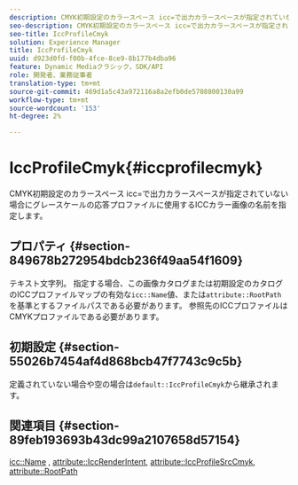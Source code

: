 ```yaml
---
description: CMYK初期設定のカラースペース icc=で出力カラースペースが指定されていない場合にグレースケールの応答プロファイルに使用するICCカラー画像の名前を指定します。
seo-description: CMYK初期設定のカラースペース icc=で出力カラースペースが指定されていない場合にグレースケールの応答プロファイルに使用するICCカラー画像の名前を指定します。
seo-title: IccProfileCmyk
solution: Experience Manager
title: IccProfileCmyk
uuid: d923d0fd-f00b-4fce-8ce9-8b177b4dba96
feature: Dynamic Mediaクラシック，SDK/API
role: 開発者、業務従事者
translation-type: tm+mt
source-git-commit: 469d1a5c43a972116a8a2efb0de5708800130a99
workflow-type: tm+mt
source-wordcount: '153'
ht-degree: 2%

---
```



# IccProfileCmyk{#iccprofilecmyk}

CMYK初期設定のカラースペース icc=で出力カラースペースが指定されていない場合にグレースケールの応答プロファイルに使用するICCカラー画像の名前を指定します。

## プロパティ {#section-849678b272954bdcb236f49aa54f1609}

テキスト文字列。 指定する場合、この画像カタログまたは初期設定のカタログのICCプロファイルマップの有効な`icc::Name`値、または`attribute::RootPath`を基準とするファイルパスである必要があります。 参照先のICCプロファイルはCMYKプロファイルである必要があります。

## 初期設定 {#section-55026b7454af4d868bcb47f7743c9c5b}

定義されていない場合や空の場合は`default::IccProfileCmyk`から継承されます。

## 関連項目 {#section-89feb193693b43dc99a2107658d57154}

[icc::Name](../../../../../ir-api/material-cat/image-rendering-api-ref/c-ir-material-catalog/c-ir-icc-profile-map-reference/r-ir-name-icc.md#reference-7a293ede360e433782575f8f6a562ac2) ,  [attribute::IccRenderIntent](../../../../../ir-api/material-cat/image-rendering-api-ref/c-ir-material-catalog/c-ir-attributes-reference/r-ir-iccrenderintent.md#reference-3b80b7a4c25545a593c5076f318b5c40),  [attribute::IccProfileSrcCmyk](../../../../../ir-api/material-cat/image-rendering-api-ref/c-ir-material-catalog/c-ir-attributes-reference/r-ir-iccprofilesrccmyk.md#reference-0256cae955404ebc92d5d0d1fa095ea2),  [attribute::RootPath](../../../../../ir-api/material-cat/image-rendering-api-ref/c-ir-material-catalog/c-ir-attributes-reference/r-ir-rootpath.md#reference-a4d7c96b62e14fcbad1740c702f160f3)
